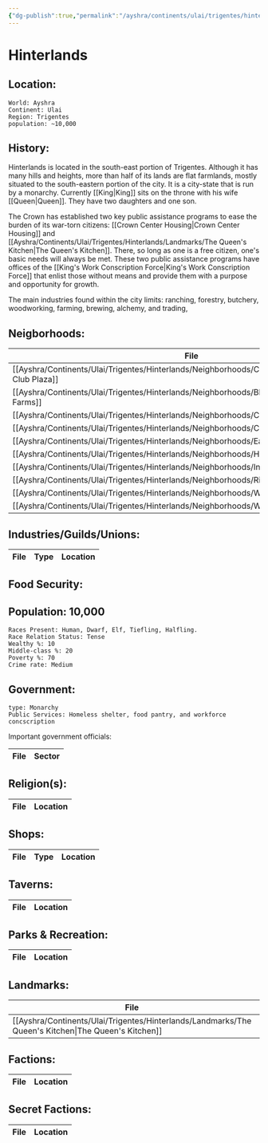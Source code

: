 ```yaml
---
{"dg-publish":true,"permalink":"/ayshra/continents/ulai/trigentes/hinterlands/hinterlands/"}
---
```


# Hinterlands

## Location:
	World: Ayshra
	Continent: Ulai
	Region: Trigentes
	population: ~10,000

## History:

Hinterlands is located in the south-east portion of Trigentes. Although it has many hills and heights,  more than half of its lands are flat farmlands, mostly situated to the south-eastern portion of the city. It is a city-state that is run by a monarchy. Currently [[King\|King]] sits on the throne with his wife [[Queen\|Queen]]. They have two daughters and one son.

The Crown has established two key public assistance programs to ease the burden of  its war-torn citizens: [[Crown Center Housing\|Crown Center Housing]] and [[Ayshra/Continents/Ulai/Trigentes/Hinterlands/Landmarks/The Queen's Kitchen\|The Queen's Kitchen]].  There, so long as one is a free citizen, one's basic needs will always be met. These two public assistance programs have offices of the [[King's Work Conscription Force\|King's Work Conscription Force]] that enlist those without means and provide them with a purpose and opportunity for growth. 

The main industries found within the city limits: ranching, forestry, butchery, woodworking, farming, brewing, alchemy, and trading, 

## Neigborhoods:
| File                                                                                                     | Type                                 | Summary |
| -------------------------------------------------------------------------------------------------------- | ------------------------------------ | ------- |
| [[Ayshra/Continents/Ulai/Trigentes/Hinterlands/Neighborhoods/Country Club Plaza\|Country Club Plaza]] | commercial                           | \-      |
| [[Ayshra/Continents/Ulai/Trigentes/Hinterlands/Neighborhoods/Blue Valley Farms\|Blue Valley Farms]]   | farm                                 | \-      |
| [[Ayshra/Continents/Ulai/Trigentes/Hinterlands/Neighborhoods/Crossroads\|Crossroads]]                 | residential                          | \-      |
| [[Ayshra/Continents/Ulai/Trigentes/Hinterlands/Neighborhoods/Crown Center\|Crown Center]]             | residential/commercial               | \-      |
| [[Ayshra/Continents/Ulai/Trigentes/Hinterlands/Neighborhoods/East Bottoms\|East Bottoms]]             | industry                             | \-      |
| [[Ayshra/Continents/Ulai/Trigentes/Hinterlands/Neighborhoods/Hospital Hill\|Hospital Hill]]           | residential/commercial/industry/none | \-      |
| [[Ayshra/Continents/Ulai/Trigentes/Hinterlands/Neighborhoods/Independence\|Independence]]             | residential, commercial              | \-      |
| [[Ayshra/Continents/Ulai/Trigentes/Hinterlands/Neighborhoods/River Market\|River Market]]             | commercial                           | \-      |
| [[Ayshra/Continents/Ulai/Trigentes/Hinterlands/Neighborhoods/Westport\|Westport]]                     | residential/commercial/industry/none | \-      |
| [[Ayshra/Continents/Ulai/Trigentes/Hinterlands/Neighborhoods/West Bottoms\|West Bottoms]]             | commercial                           | \-      |


## Industries/Guilds/Unions:
| File | Type | Location |
| ---- | ---- | -------- |

## Food Security:

## Population: 10,000 

	Races Present: Human, Dwarf, Elf, Tiefling, Halfling. 
	Race Relation Status: Tense
	Wealthy %: 10
	Middle-class %: 20
	Poverty %: 70
	Crime rate: Medium
	

## Government:
	type: Monarchy
	Public Services: Homeless shelter, food pantry, and workforce concscription

Important government officials:

| File | Sector |
| ---- | ------ |


## Religion(s):
| File | Location |
| ---- | -------- |

## Shops:
| File | Type | Location |
| ---- | ---- | -------- |

## Taverns:
| File | Location |
| ---- | -------- |

## Parks & Recreation:
| File | Location |
| ---- | -------- |

## Landmarks:
| File                                                                                                   | Location     |
| ------------------------------------------------------------------------------------------------------ | ------------ |
| [[Ayshra/Continents/Ulai/Trigentes/Hinterlands/Landmarks/The Queen's Kitchen\|The Queen's Kitchen]] | Crown Center |

## Factions:
| File | Location |
| ---- | -------- |

## Secret Factions:
| File | Location |
| ---- | -------- |


